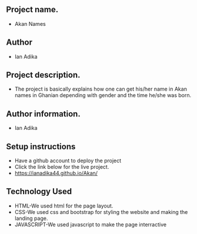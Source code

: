 ## Project name.
- Akan Names
## Author
- Ian Adika
## Project description.
- The project is basically explains how one can get his/her name in Akan names in Ghanian depending with gender and the time he/she was born.
## Author information.
 - Ian Adika
## Setup instructions 
 - Have a github account to deploy the project
 - Click the link below for the live project.
 - https://ianadika44.github.io/Akan/
## Technology Used
 - HTML-We used html for the page layout.
 - CSS-We used css and bootstrap for styling the website and making the landing page.
 - JAVASCRIPT-We used javascript to make the page interractive
